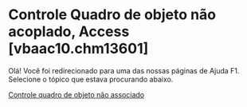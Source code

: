 
# Controle Quadro de objeto não acoplado, Access [vbaac10.chm13601]

Olá! Você foi redirecionado para uma das nossas páginas de Ajuda F1. Selecione o tópico que estava procurando abaixo.

[Controle quadro de objeto não associado](http://msdn.microsoft.com/library/4a0874dc-ecac-be7c-25e2-ecc79696e2eb%28Office.15%29.aspx)
